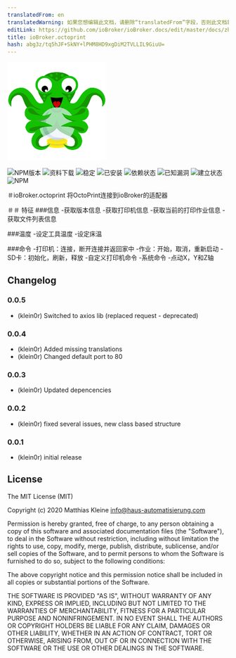 ```yaml
---
translatedFrom: en
translatedWarning: 如果您想编辑此文档，请删除“translatedFrom”字段，否则此文档将再次自动翻译
editLink: https://github.com/ioBroker/ioBroker.docs/edit/master/docs/zh-cn/adapterref/iobroker.octoprint/README.md
title: ioBroker.octoprint
hash: abg3z/tq5hJF+SkNY+lPHM8HD9xgDiM2TVLLIL9GiuU=
---
```

![商标](../../../en/adapterref/iobroker.octoprint/admin/octoprint.png)

![NPM版本](http://img.shields.io/npm/v/iobroker.octoprint.svg)
![资料下载](https://img.shields.io/npm/dm/iobroker.octoprint.svg)
![稳定](http://iobroker.live/badges/octoprint-stable.svg)
![已安装](http://iobroker.live/badges/octoprint-installed.svg)
![依赖状态](https://img.shields.io/david/klein0r/iobroker.octoprint.svg)
![已知漏洞](https://snyk.io/test/github/klein0r/ioBroker.octoprint/badge.svg)
![建立状态](http://img.shields.io/travis/klein0r/ioBroker.octoprint.svg)
![NPM](https://nodei.co/npm/iobroker.octoprint.png?downloads=true)

＃ioBroker.octoprint
将OctoPrint连接到ioBroker的适配器

＃＃ 特征
###信息
-获取版本信息
-获取打印机信息
-获取当前的打印作业信息
-获取文件列表信息

###温度
-设定工具温度
-设定床温

###命令
-打印机：连接，断开连接并返回家中
-作业：开始，取消，重新启动
-SD卡：初始化，刷新，释放
-自定义打印机命令
-系统命令
-点动X，Y和Z轴

## Changelog

### 0.0.5

* (klein0r) Switched to axios lib (replaced request - deprecated)

### 0.0.4

* (klein0r) Added missing translations
* (klein0r) Changed default port to 80

### 0.0.3

* (klein0r) Updated depencencies

### 0.0.2

* (klein0r) fixed several issues, new class based structure

### 0.0.1

* (klein0r) initial release

## License

The MIT License (MIT)

Copyright (c) 2020 Matthias Kleine <info@haus-automatisierung.com>

Permission is hereby granted, free of charge, to any person obtaining a copy
of this software and associated documentation files (the "Software"), to deal
in the Software without restriction, including without limitation the rights
to use, copy, modify, merge, publish, distribute, sublicense, and/or sell
copies of the Software, and to permit persons to whom the Software is
furnished to do so, subject to the following conditions:

The above copyright notice and this permission notice shall be included in
all copies or substantial portions of the Software.

THE SOFTWARE IS PROVIDED "AS IS", WITHOUT WARRANTY OF ANY KIND, EXPRESS OR
IMPLIED, INCLUDING BUT NOT LIMITED TO THE WARRANTIES OF MERCHANTABILITY,
FITNESS FOR A PARTICULAR PURPOSE AND NONINFRINGEMENT. IN NO EVENT SHALL THE
AUTHORS OR COPYRIGHT HOLDERS BE LIABLE FOR ANY CLAIM, DAMAGES OR OTHER
LIABILITY, WHETHER IN AN ACTION OF CONTRACT, TORT OR OTHERWISE, ARISING FROM,
OUT OF OR IN CONNECTION WITH THE SOFTWARE OR THE USE OR OTHER DEALINGS IN
THE SOFTWARE.